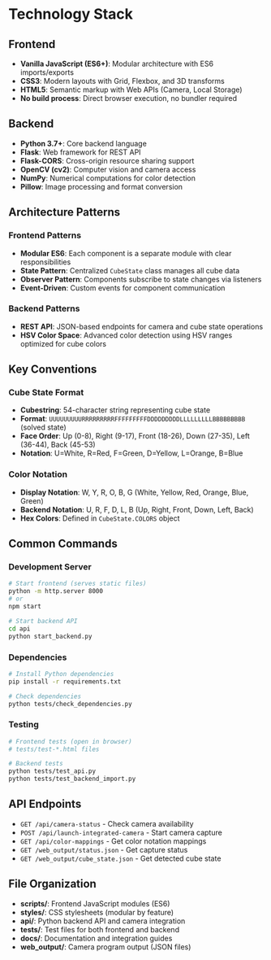 # Technology Stack

## Frontend

- **Vanilla JavaScript (ES6+)**: Modular architecture with ES6 imports/exports
- **CSS3**: Modern layouts with Grid, Flexbox, and 3D transforms
- **HTML5**: Semantic markup with Web APIs (Camera, Local Storage)
- **No build process**: Direct browser execution, no bundler required

## Backend

- **Python 3.7+**: Core backend language
- **Flask**: Web framework for REST API
- **Flask-CORS**: Cross-origin resource sharing support
- **OpenCV (cv2)**: Computer vision and camera access
- **NumPy**: Numerical computations for color detection
- **Pillow**: Image processing and format conversion

## Architecture Patterns

### Frontend Patterns
- **Modular ES6**: Each component is a separate module with clear responsibilities
- **State Pattern**: Centralized `CubeState` class manages all cube data
- **Observer Pattern**: Components subscribe to state changes via listeners
- **Event-Driven**: Custom events for component communication

### Backend Patterns
- **REST API**: JSON-based endpoints for camera and cube state operations
- **HSV Color Space**: Advanced color detection using HSV ranges optimized for cube colors

## Key Conventions

### Cube State Format
- **Cubestring**: 54-character string representing cube state
- **Format**: `UUUUUUUUURRRRRRRRRFFFFFFFFFDDDDDDDDDLLLLLLLLLBBBBBBBBB` (solved state)
- **Face Order**: Up (0-8), Right (9-17), Front (18-26), Down (27-35), Left (36-44), Back (45-53)
- **Notation**: U=White, R=Red, F=Green, D=Yellow, L=Orange, B=Blue

### Color Notation
- **Display Notation**: W, Y, R, O, B, G (White, Yellow, Red, Orange, Blue, Green)
- **Backend Notation**: U, R, F, D, L, B (Up, Right, Front, Down, Left, Back)
- **Hex Colors**: Defined in `CubeState.COLORS` object

## Common Commands

### Development Server
```bash
# Start frontend (serves static files)
python -m http.server 8000
# or
npm start

# Start backend API
cd api
python start_backend.py
```

### Dependencies
```bash
# Install Python dependencies
pip install -r requirements.txt

# Check dependencies
python tests/check_dependencies.py
```

### Testing
```bash
# Frontend tests (open in browser)
# tests/test-*.html files

# Backend tests
python tests/test_api.py
python tests/test_backend_import.py
```

## API Endpoints

- `GET /api/camera-status` - Check camera availability
- `POST /api/launch-integrated-camera` - Start camera capture
- `GET /api/color-mappings` - Get color notation mappings
- `GET /web_output/status.json` - Get capture status
- `GET /web_output/cube_state.json` - Get detected cube state

## File Organization

- **scripts/**: Frontend JavaScript modules (ES6)
- **styles/**: CSS stylesheets (modular by feature)
- **api/**: Python backend API and camera integration
- **tests/**: Test files for both frontend and backend
- **docs/**: Documentation and integration guides
- **web_output/**: Camera program output (JSON files)
